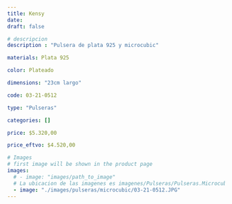 ```yaml
---
title: Kensy
date: 
draft: false

# descripcion
description : "Pulsera de plata 925 y microcubic"

materials: Plata 925

color: Plateado

dimensions: "23cm largo"

code: 03-21-0512

type: "Pulseras"

categories: []

price: $5.320,00

price_eftvo: $4.520,00

# Images
# first image will be shown in the product page
images:
  # - image: "images/path_to_image"
  # La ubicacion de las imagenes es imagenes/Pulseras/Pulseras.Microcubic/03-21-0512-kensy
  - image: "./images/pulseras/microcubic/03-21-0512.JPG"
---
```

